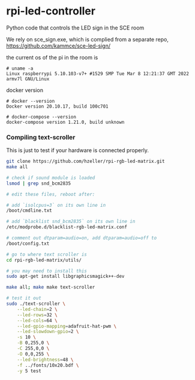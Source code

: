 # rpi-led-controller
Python code that controls the LED sign in the SCE room

We rely on sce_sign.exe, which is complied from a separate repo,
 https://github.com/kammce/sce-led-sign/

the current os of the pi in the room is
```
# uname -a
Linux raspberrypi 5.10.103-v7+ #1529 SMP Tue Mar 8 12:21:37 GMT 2022 armv7l GNU/Linux
```

docker version
```
# docker --version
Docker version 20.10.17, build 100c701

# docker-compose --version
docker-compose version 1.21.0, build unknown
```

### Compiling text-scroller
This is just to test if your hardware is connected properly.

```sh
git clone https://github.com/hzeller/rpi-rgb-led-matrix.git
make all

# check if sound module is loaded
lsmod | grep snd_bcm2835

# edit these files, reboot after:

# add `isolcpus=3` on its own line in
/boot/cmdline.txt

# add `blacklist snd_bcm2835` on its own line in
/etc/modprobe.d/blacklist-rgb-led-matrix.conf

# comment out dtparam=audio=on, add dtparam=audio=off to
/boot/config.txt

# go to where text scroller is
cd rpi-rgb-led-matrix/utils/

# you may need to install this
sudo apt-get install libgraphicsmagick++-dev

make all; make make text-scroller

# test it out
sudo ./text-scroller \
    --led-chain=2 \
    --led-rows=32 \
    --led-cols=64 \
    --led-gpio-mapping=adafruit-hat-pwm \
    --led-slowdown-gpio=2 \
    -s 10 \
    -B 0,255,0 \
    -C 255,0,0 \
    -O 0,0,255 \
    --led-brightness=48 \
    -f ../fonts/10x20.bdf \
    -y 5 test
```

